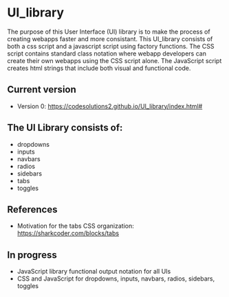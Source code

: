 # UI_library

The purpose of this User Interface (UI) library is to make the process of creating webapps faster and more consistant. This UI_library consists of both a css script and a javascript script using factory functions. The CSS script contains standard class notation where webapp developers can create their own webapps using the CSS script alone. The JavaScript script creates html strings that include both visual and functional code.  

## Current version
- Version 0: https://codesolutions2.github.io/UI_library/index.html#

## The UI Library consists of:
- dropdowns
- inputs
- navbars
- radios
- sidebars
- tabs
- toggles

## References
- Motivation for the tabs CSS organization: https://sharkcoder.com/blocks/tabs

## In progress
- JavaScript library functional output notation for all UIs
- CSS and JavaScript for dropdowns, inputs, navbars, radios, sidebars, toggles
